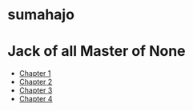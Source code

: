 # sumahajo

# Jack of all Master of None

- [Chapter 1](chapter1.md)
- [Chapter 2](chapter2.md)
- [Chapter 3](chapter3.md)
- [Chapter 4](chapter4.md)

